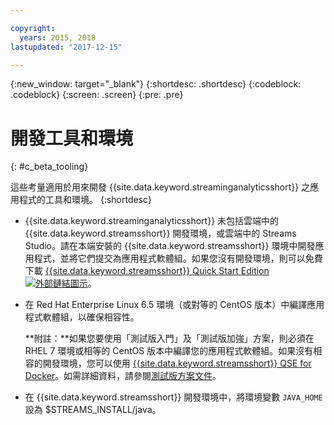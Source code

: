 ```yaml
---

copyright:
  years: 2015, 2018
lastupdated: "2017-12-15"

---
```


<!-- Attribute definitions -->
{:new_window: target="_blank"}
{:shortdesc: .shortdesc}
{:codeblock: .codeblock}
{:screen: .screen}
{:pre: .pre}

# 開發工具和環境
{: #c_beta_tooling}


這些考量適用於用來開發 {{site.data.keyword.streaminganalyticsshort}} 之應用程式的工具和環境。
{:shortdesc}


* {{site.data.keyword.streaminganalyticsshort}} 未包括雲端中的 {{site.data.keyword.streamsshort}} 開發環境，或雲端中的 Streams Studio。請在本端安裝的 {{site.data.keyword.streamsshort}} 環境中開發應用程式，並將它們提交為應用程式軟體組。如果您沒有開發環境，則可以免費下載 [{{site.data.keyword.streamsshort}} Quick Start Edition ![外部鏈結圖示](../../icons/launch-glyph.svg "外部鏈結圖示")](http://ibmstreams.github.io/streamsx.documentation/docs/4.2/qse-intro/)。
* 在 Red Hat Enterprise Linux 6.5 環境（或對等的 CentOS 版本）中編譯應用程式軟體組，以確保相容性。

  **附註：**如果您要使用「測試版入門」及「測試版加強」方案，則必須在 RHEL 7 環境或相等的 CentOS 版本中編譯您的應用程式軟體組。如果沒有相容的開發環境，您可以使用 [{{site.data.keyword.streamsshort}} QSE for Docker](https://www-01.ibm.com/marketing/iwm/iwm/web/preLogin.do?source=swg-ibmistvi)。如需詳細資料，請參閱[測試版方案文件](/docs/services/StreamingAnalytics/beta_plans.html)。
* 在 {{site.data.keyword.streamsshort}} 開發環境中，將環境變數 `JAVA_HOME` 設為 $STREAMS_INSTALL/java。
